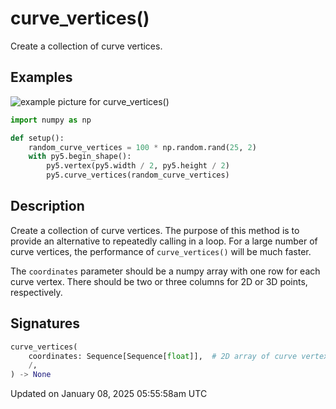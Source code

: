 # curve_vertices()

Create a collection of curve vertices.

## Examples

<div class="example-table">

<div class="example-row"><div class="example-cell-image">

![example picture for curve_vertices()](/images/reference/Sketch_curve_vertices_0.png)

</div><div class="example-cell-code">

```python
import numpy as np

def setup():
    random_curve_vertices = 100 * np.random.rand(25, 2)
    with py5.begin_shape():
        py5.vertex(py5.width / 2, py5.height / 2)
        py5.curve_vertices(random_curve_vertices)
```

</div></div>

</div>

## Description

Create a collection of curve vertices. The purpose of this method is to provide an alternative to repeatedly calling [](sketch_curve_vertex) in a loop. For a large number of curve vertices, the performance of `curve_vertices()` will be much faster.

The `coordinates` parameter should be a numpy array with one row for each curve vertex.  There should be two or three columns for 2D or 3D points, respectively.

## Signatures

```python
curve_vertices(
    coordinates: Sequence[Sequence[float]],  # 2D array of curve vertex coordinates with 2 or 3 columns for 2D or 3D points, respectively
    /,
) -> None
```

Updated on January 08, 2025 05:55:58am UTC
